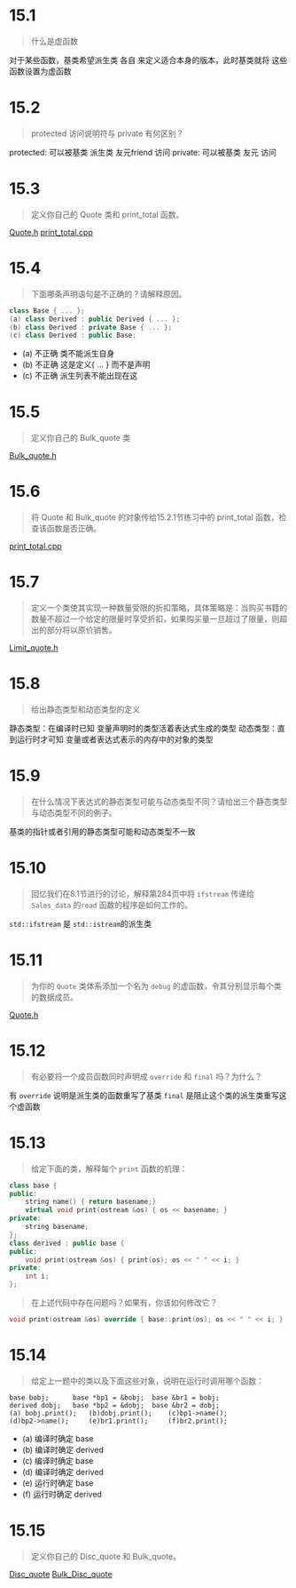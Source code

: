 # 15.1 
> 什么是虚函数

对于某些函数，基类希望派生类 各自 来定义适合本身的版本，此时基类就将 这些函数设置为虚函数

# 15.2 
> protected 访问说明符与 private 有何区别？

protected: 可以被基类 派生类 友元friend 访问
private: 可以被基类 友元 访问

# 15.3
> 定义你自己的 Quote 类和 print_total 函数。

[Quote.h](./Quote.h)  [print_total.cpp](./print_total.cpp)

# 15.4
> 下面哪条声明语句是不正确的？请解释原因。

~~~C++
class Base { ... };
(a) class Derived : public Derived { ... };
(b) class Derived : private Base { ... };
(c) class Derived : public Base;
~~~

* (a) 不正确 类不能派生自身
* (b) 不正确 这是定义{ ... } 而不是声明
* (c) 不正确 派生列表不能出现在这

# 15.5
> 定义你自己的 Bulk_quote 类

[Bulk_quote.h](./Bulk_quote.h)

# 15.6
> 将 Quote 和 Bulk_quote 的对象传给15.2.1节练习中的 print_total 函数，检查该函数是否正确。

[print_total.cpp](./print_total.cpp)

# 15.7
> 定义一个类使其实现一种数量受限的折扣策略，具体策略是：当购买书籍的数量不超过一个给定的限量时享受折扣，如果购买量一旦超过了限量，则超出的部分将以原价销售。

[Limit_quote.h](./Limit_quote.h)

# 15.8
> 给出静态类型和动态类型的定义

静态类型：在编译时已知 变量声明时的类型活着表达式生成的类型
动态类型：直到运行时才可知 变量或者表达式表示的内存中的对象的类型

# 15.9
> 在什么情况下表达式的静态类型可能与动态类型不同？请给出三个静态类型与动态类型不同的例子。

基类的指针或者引用的静态类型可能和动态类型不一致

# 15.10
> 回忆我们在8.1节进行的讨论，解释第284页中将 `ifstream` 传递给 `Sales_data` 的`read` 函数的程序是如何工作的。

`std::ifstream` 是 `std::istream`的派生类

# 15.11
> 为你的 `Quote` 类体系添加一个名为 `debug` 的虚函数，令其分别显示每个类的数据成员。

[Quote.h](./Quote.h)

# 15.12
> 有必要将一个成员函数同时声明成 `override` 和 `final` 吗？为什么？

有 `override` 说明是派生类的函数重写了基类 `final` 是阻止这个类的派生类重写这个虚函数

# 15.13
> 给定下面的类，解释每个 `print` 函数的机理：
```C++
class base {
public:
	string name() { return basename;}
	virtual void print(ostream &os) { os << basename; }
private:
	string basename;
};
class derived : public base {
public:
	void print(ostream &os) { print(os); os << " " << i; }
private:
	int i;
};
```
> 在上述代码中存在问题吗？如果有，你该如何修改它？
```C++
void print(ostream &os) override { base::print(os); os << " " << i; }
```

# 15.14
> 给定上一题中的类以及下面这些对象，说明在运行时调用哪个函数：

```
base bobj; 		base *bp1 = &bobj; 	base &br1 = bobj;
derived dobj; 	base *bp2 = &dobj; 	base &br2 = dobj;
(a) bobj.print();	(b)dobj.print();	(c)bp1->name();
(d)bp2->name();		(e)br1.print();		(f)br2.print();
```

* (a) 编译时确定 base
* (b) 编译时确定 derived
* (c) 编译时确定 base
* (d) 编译时确定 derived
* (e) 运行时确定 base
* (f) 运行时确定 derived

# 15.15
>定义你自己的 Disc_quote 和 Bulk_quote。

[Disc_quote](./Disc_quote.h) [Bulk_Disc_quote](./Bulk_Disc_quote.h)



